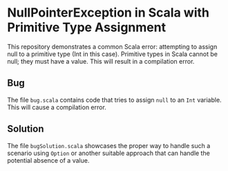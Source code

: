 # NullPointerException in Scala with Primitive Type Assignment
This repository demonstrates a common Scala error: attempting to assign null to a primitive type (Int in this case).  Primitive types in Scala cannot be null; they must have a value. This will result in a compilation error.

## Bug
The file `bug.scala` contains code that tries to assign `null` to an `Int` variable. This will cause a compilation error.

## Solution
The file `bugSolution.scala` showcases the proper way to handle such a scenario using `Option` or another suitable approach that can handle the potential absence of a value. 